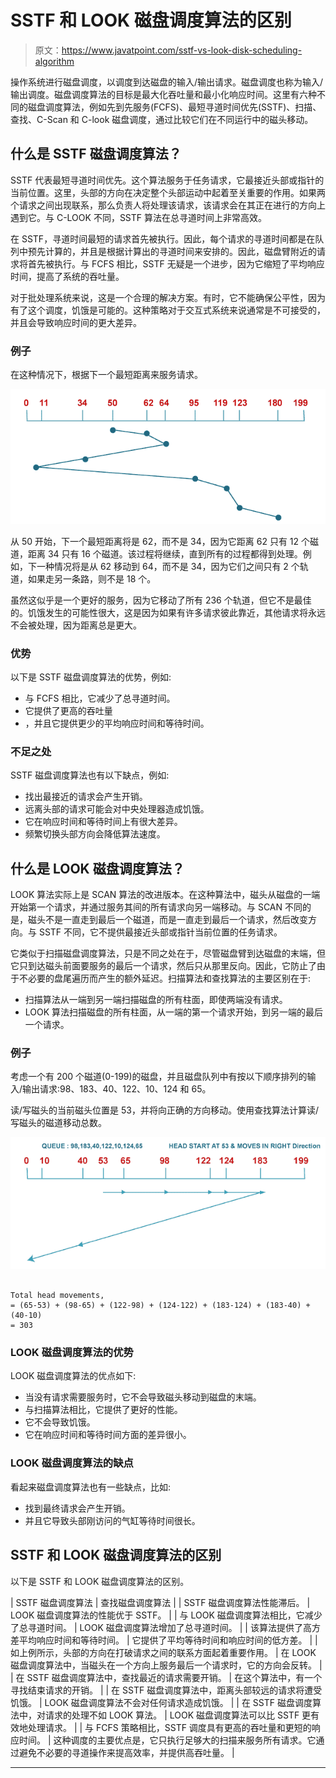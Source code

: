 # SSTF 和 LOOK 磁盘调度算法的区别

> 原文：<https://www.javatpoint.com/sstf-vs-look-disk-scheduling-algorithm>

操作系统进行磁盘调度，以调度到达磁盘的输入/输出请求。磁盘调度也称为输入/输出调度。磁盘调度算法的目标是最大化吞吐量和最小化响应时间。这里有六种不同的磁盘调度算法，例如先到先服务(FCFS)、最短寻道时间优先(SSTF)、扫描、查找、C-Scan 和 C-look 磁盘调度，通过比较它们在不同运行中的磁头移动。

## 什么是 SSTF 磁盘调度算法？

SSTF 代表最短寻道时间优先。这个算法服务于任务请求，它最接近头部或指针的当前位置。这里，头部的方向在决定整个头部运动中起着至关重要的作用。如果两个请求之间出现联系，那么负责人将处理该请求，该请求会在其正在进行的方向上遇到它。与 C-LOOK 不同，SSTF 算法在总寻道时间上非常高效。

在 SSTF，寻道时间最短的请求首先被执行。因此，每个请求的寻道时间都是在队列中预先计算的，并且是根据计算出的寻道时间来安排的。因此，磁盘臂附近的请求将首先被执行。与 FCFS 相比，SSTF 无疑是一个进步，因为它缩短了平均响应时间，提高了系统的吞吐量。

对于批处理系统来说，这是一个合理的解决方案。有时，它不能确保公平性，因为有了这个调度，饥饿是可能的。这种策略对于交互式系统来说通常是不可接受的，并且会导致响应时间的更大差异。

### 例子

在这种情况下，根据下一个最短距离来服务请求。

![SSTF vs LOOK Disk Scheduling Algorithm](img/0fa32c4b14f77608fd741ffc06c014b8.png)

从 50 开始，下一个最短距离将是 62，而不是 34，因为它距离 62 只有 12 个磁道，距离 34 只有 16 个磁道。该过程将继续，直到所有的过程都得到处理。例如，下一种情况将是从 62 移动到 64，而不是 34，因为它们之间只有 2 个轨道，如果走另一条路，则不是 18 个。

虽然这似乎是一个更好的服务，因为它移动了所有 236 个轨道，但它不是最佳的。饥饿发生的可能性很大，这是因为如果有许多请求彼此靠近，其他请求将永远不会被处理，因为距离总是更大。

### 优势

以下是 SSTF 磁盘调度算法的优势，例如:

*   与 FCFS 相比，它减少了总寻道时间。
*   它提供了更高的吞吐量
*   ，并且它提供更少的平均响应时间和等待时间。

### 不足之处

SSTF 磁盘调度算法也有以下缺点，例如:

*   找出最接近的请求会产生开销。
*   远离头部的请求可能会对中央处理器造成饥饿。
*   它在响应时间和等待时间上有很大差异。
*   频繁切换头部方向会降低算法速度。

## 什么是 LOOK 磁盘调度算法？

LOOK 算法实际上是 SCAN 算法的改进版本。在这种算法中，磁头从磁盘的一端开始第一个请求，并通过服务其间的所有请求向另一端移动。与 SCAN 不同的是，磁头不是一直走到最后一个磁道，而是一直走到最后一个请求，然后改变方向。与 SSTF 不同，它不提供最接近头部或指针当前位置的任务请求。

它类似于扫描磁盘调度算法，只是不同之处在于，尽管磁盘臂到达磁盘的末端，但它只到达磁头前面要服务的最后一个请求，然后只从那里反向。因此，它防止了由于不必要的盘尾遍历而产生的额外延迟。扫描算法和查找算法的主要区别在于:

*   扫描算法从一端到另一端扫描磁盘的所有柱面，即使两端没有请求。
*   LOOK 算法扫描磁盘的所有柱面，从一端的第一个请求开始，到另一端的最后一个请求。

### 例子

考虑一个有 200 个磁道(0-199)的磁盘，并且磁盘队列中有按以下顺序排列的输入/输出请求:98、183、40、122、10、124 和 65。

读/写磁头的当前磁头位置是 53，并将向正确的方向移动。使用查找算法计算读/写磁头的磁道移动总数。

![SSTF vs LOOK Disk Scheduling Algorithm](img/16881079c4ae1812718f517f7a1375a7.png)

```

Total head movements,
= (65-53) + (98-65) + (122-98) + (124-122) + (183-124) + (183-40) + (40-10)
= 303 

```

### LOOK 磁盘调度算法的优势

LOOK 磁盘调度算法的优点如下:

*   当没有请求需要服务时，它不会导致磁头移动到磁盘的末端。
*   与扫描算法相比，它提供了更好的性能。
*   它不会导致饥饿。
*   它在响应时间和等待时间方面的差异很小。

### LOOK 磁盘调度算法的缺点

看起来磁盘调度算法也有一些缺点，比如:

*   找到最终请求会产生开销。
*   并且它导致头部刚访问的气缸等待时间很长。

## SSTF 和 LOOK 磁盘调度算法的区别

以下是 SSTF 和 LOOK 磁盘调度算法的区别。

| SSTF 磁盘调度算法 | 查找磁盘调度算法 |
| SSTF 磁盘调度算法性能滞后。 | LOOK 磁盘调度算法的性能优于 SSTF。 |
| 与 LOOK 磁盘调度算法相比，它减少了总寻道时间。 | LOOK 磁盘调度算法增加了总寻道时间。 |
| 该算法提供了高方差平均响应时间和等待时间。 | 它提供了平均等待时间和响应时间的低方差。 |
| 如上例所示，头部的方向在打破请求之间的联系方面起着重要作用。 | 在 LOOK 磁盘调度算法中，当磁头在一个方向上服务最后一个请求时，它的方向会反转。 |
| 在 SSTF 磁盘调度算法中，查找最近的请求需要开销。 | 在这个算法中，有一个寻找结束请求的开销。 |
| 在 SSTF 磁盘调度算法中，距离头部较远的请求将遭受饥饿。 | LOOK 磁盘调度算法不会对任何请求造成饥饿。 |
| 在 SSTF 磁盘调度算法中，对请求的处理不如 LOOK 算法。 | LOOK 磁盘调度算法可以比 SSTF 更有效地处理请求。 |
| 与 FCFS 策略相比，SSTF 调度具有更高的吞吐量和更短的响应时间。 | 这种调度的主要优点是，它只执行足够大的扫描来服务所有请求。它通过避免不必要的寻道操作来提高效率，并提供高吞吐量。 |

* * *